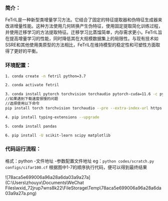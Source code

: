 ### 简介：

​	FeTrIL是一种新型类增量学习方法。它结合了固定的特征提取器和伪特征生成器来改进增量性能。这种方法使用几何转换产生伪特征，使用固定提取简化训练过程，并使用迁移学习的方法提取特征。迁移学习比蒸馏简单，内存需求更小。FeTrIL旨在提高增量学习的性能，同时降低其在大规模数据集上的局限性。与现有技术如SSRE和其他使用类原型的方法相比，FeTrIL在维持模型的稳定性和可塑性方面取得了更好的平衡。

### 环境配置：

```bash
1. conda create -n fetril python=3.7

2. conda activate fetril

3. conda install pytorch torchvision torchaudio pytorch-cuda=11.6 -c pytorch -c nvidia
//如果遇到下载速度很慢的问题
//选择使用以下命令
pip install torch torchvision torchaudio --pre --extra-index-url https://download.pytorch.org/whl/nightly/cu116

4. pip install typing-extensions --upgrade

5. conda install pandas

6. pip install -U scikit-learn scipy matplotlib
```

### 代码运行流程：

格式：python -文件地址 -参数配置文件地址
eg：`python codes/scratch.py configs/cifar100.cf`
根据图中1-7的顺序执行代码，便可以得到最终结果

![78aca5e699006a96a28a6da03a9a27a](C:\Users\zhouyx\Documents\WeChat Files\wxid_72jrup7wns8k22\FileStorage\Temp\78aca5e699006a96a28a6da03a9a27a.png)
